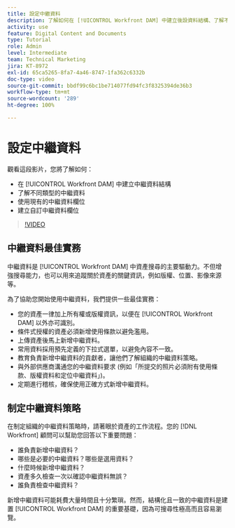 ```yaml
---
title: 設定中繼資料
description: 了解如何在 [!UICONTROL Workfront DAM] 中建立後設資料結構、了解不同類型的後設資料、使用現有的後設資料欄位等。
activity: use
feature: Digital Content and Documents
type: Tutorial
role: Admin
level: Intermediate
team: Technical Marketing
jira: KT-8972
exl-id: 65ca5265-8fa7-4a46-8747-1fa362c6332b
doc-type: video
source-git-commit: bbdf99c6bc1be714077fd94fc3f8325394de36b3
workflow-type: tm+mt
source-wordcount: '289'
ht-degree: 100%

---
```


# 設定中繼資料

觀看這段影片，您將了解如何：

* 在 [!UICONTROL Workfront DAM] 中建立中繼資料結構
* 了解不同類型的中繼資料
* 使用現有的中繼資料欄位
* 建立自訂中繼資料欄位

>[!VIDEO](https://video.tv.adobe.com/v/335235/?quality=12&learn=on&enablevpops=1)

## 中繼資料最佳實務

中繼資料是 [!UICONTROL Workfront DAM] 中資產搜尋的主要驅動力。不但增強搜尋能力，也可以用來追蹤關於資產的關鍵資訊，例如版權、位置、影像來源等。

為了協助您開始使用中繼資料，我們提供一些最佳實務：

* 您的資產一律加上所有權或版權資訊，以便在 [!UICONTROL Workfront DAM] 以外亦可識別。
* 條件式授權的資產必須新增使用條款以避免濫用。
* 上傳資產後馬上新增中繼資料。
* 常用資料採用預先定義的下拉式選單，以避免內容不一致。
* 教育負責新增中繼資料的貢獻者，讓他們了解組織的中繼資料策略。
* 與外部供應商溝通您的中繼資料要求 (例如「所提交的照片必須附有使用條款、版權資料和定位中繼資料」)。
* 定期進行稽核，確保使用正確方式新增中繼資料。

## 制定中繼資料策略

在制定組織的中繼資料策略時，請著眼於資產的工作流程。您的 [!DNL Workfront] 顧問可以幫助您回答以下重要問題：

* 誰負責新增中繼資料？
* 哪些是必要的中繼資料？哪些是選用資料？
* 什麼時候新增中繼資料？
* 資產多久檢查一次以確認中繼資料無誤？
* 誰負責檢查中繼資料？

新增中繼資料可能耗費大量時間且十分繁瑣。然而，結構化且一致的中繼資料是建置 [!UICONTROL Workfront DAM] 的重要基礎，因為可搜尋性極高而且容易瀏覽。
